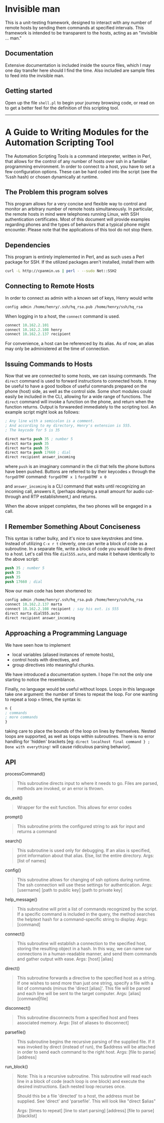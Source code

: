 # Invisible man

This is a unit-testing framework, designed to interact with any number
of remote hosts by sending them commands at specified intervals. This
framework is intended to be transparent to the hosts, acting as an
"invisible ... man."

## Documentation

Extensive documentation is included inside the source files, which I
may one day transfer here should I find the time. Also included are
sample files to feed into the invisible man.

## Getting started

Open up the file `shell.pl` to begin your journey browsing code, or
read on to get a better feel for the definition of this scripting
tool.

---

# A Guide to Writing Modules for the Automation Scripting Tool

The Automation Scripting Tools is a command interpreter, written in
Perl, that allows for the control of any number of hosts over ssh in a
familiar programming environment. In order to connect to a host, you
have to set a few configuration options. These can be hard coded into
the script (see the %ssh hash) or chosen dynamically at runtime.

## The Problem this program solves

This program allows for a very concise and flexible way to control and
monitor an arbitrary number of remote hosts simultaneously. In
particular, the remote hosts in mind were telephones running Linux,
with SSH authentication certificates. Most of this document will
provide examples regarding phones and the types of behaviors that a
typical phone might encounter. Please note that the applications of
this tool do not stop there.

## Dependencies

This program is entirely implemented in Perl, and as such uses a Perl
package for SSH. If the utilized packages aren't installed, install
them with

```bash
curl -L http://cpanmin.us | perl - --sudo Net::SSH2
```

## Connecting to Remote Hosts
In order to connect as admin with a known set of keys, Henry would write

```lisp
config admin /home/henry/.ssh/hq_rsa.pub /home/henry/ssh/hq_rsa
```

When logging in to a host, the `connect` command is used.

```lisp
connect 10.162.2.101
connect 10.162.2.108 henry
connect 10.162.2.137 recipient
```

For convenience, a host can be referenced by its alias. As of now, an
alias may only be administered at the time of connection.

## Issuing Commands to Hosts

Now that we are connected to some hosts, we can issuing commands. The
`direct` command is used to forward instructions to connected
hosts. It may be useful to have a good toolbox of useful commands
prepared on the phone (host) side, as well as the control side. Some
short modules could easily be included in the CLI, allowing for a wide
range of functions. The `direct` command will invoke a function on the
phone, and return when the function returns. Output is forwareded
immediately to the scripting tool. An example script might look as
follows:

```lisp
; Any line with a semicolon is a comment.
; And according to my directory, Henry's extension is 555.
; The keycode for 5 is 35

direct marta push 35 ; number 5
direct marta push 35
direct marta push 35
direct marta push 17660 ; dial
direct recipient answer_incoming
```

where `push` is an imaginary command in the cli that tells the phone
buttons have been pushed. Buttons are referred to by their keycodes
`x` through the `forgeDTMF` command:
`forgeDTMF x 1`
`forgeDTMF x 0`

and `answer_incoming` is a CLI command that waits until recognizing an
incoming call, answers it, (perhaps delaying a small amount for audio
cut-through and RTP establishment,) and returns.


When the above snippet completes, the two phones will be engaged in a
call.


## I Remember Something About Conciseness

This syntax is rather bulky, and it's nice to save keystrokes and
time. Instead of utilizing `C-x r t` cleverly, one can write a block
of code as a subroutine. In a separate file, write a block of code you
would like to direct to a host. Let's call this file `dial555.auto`,
and make it behave identically to the above script:

```lisp
push 35 ; number 5
push 35
push 35
push 17660 ; dial
```


Now our main code has been shortened to:

```lisp
config admin /home/henry/.ssh/hq_rsa.pub /home/henry/ssh/hq_rsa
connect 10.162.2.137 marta
connect 10.162.2.108 recipient ; say his ext. is 555
direct marta dial555.auto
direct recipient answer_incoming
```

## Approaching a Programming Language

We have seen how to implement
- local variables (aliased instances of remote hosts),
- control hosts with directives, and
- group directives into meaningful chunks.

We have introduced a documentation system. I hope I'm not the only one
starting to notice the resemblance.

Finally, no language would be useful without loops. Loops in this
language take one argument: the number of times to repeat the
loop. For one wanting to repeat a loop `n` times, the syntax is:

```lisp
n {
; commands
; more commands
}
```

taking care to place the bounds of the loop on lines by
themselves. Nested loops are supported, as well as loops within
subroutines. There is no error handling for 'hidden' brackets
[eg: `direct localhost final command } ; Done with everything!`
will cause ridiculous parsing behavior].

## API

processCommand()

> This subroutine directs input to where it needs to go. Files are parsed,
> methods are invoked, or an error is thrown.

do_exit()

> Wrapper for the exit function. This allows for error codes

prompt()

> This subroutine prints the configured string to ask for input and returns a command

search()

> This subroutine is used only for debugging. If an alias is specified,
> print information about that alias. Else, list the entire directory.
> Args: [list of names]

config()

> This subroutine allows for changing of ssh options during runtime.
> The ssh connection will use these settings for authentication.
> Args: [username] [path to public key] [path to private key]

help_message()

> This subroutine will print a list of commands recognized by the script.
> If a specific command is included in the query, the method searches the
> helptext hash for a command-specific string to display.
> Args: [command]

connect()

> This subroutine will establish a connection to the specified host, storing
> the resulting object in a hash. In this way, we can name our connections
> in a human-readable manner, and send them commands and gather output with ease.
> Args: [host] [alias]

direct()

> This subroutine forwards a directive to the specified host as a string.
> If one wishes to send more than just one string, specify a file with
> a list of commands (minus the 'direct [alias]'. This file will be parsed
> and each line will be sent to the target computer.
> Args: [alias] [command|file]

disconnect()

> This subroutine disconnects from a specified host and frees associated memory.
> Args: [list of aliases to disconnect]

parsefile()

> This subroutine begins the recursive parsing of the supplied file.
> If it was invoked by direct (instead of run), the $address will
> be attached in order to send each command to the right host.
> Args: [file to parse] [address]

run_block()

> Note: This is a recursive subroutine.
> This subroutine will read each line in a block of code (each loop is one block)
> and execute the desired instructions. Each nested loop recurses once.
>
> Should this be a file 'directed' to a host, the address must be supplied.
> See 'direct' and 'parsefile'. This will look like "direct $alias"
>
> Args: [times to repeat] [line to start parsing] [address] [file to parse] [blacklist]

